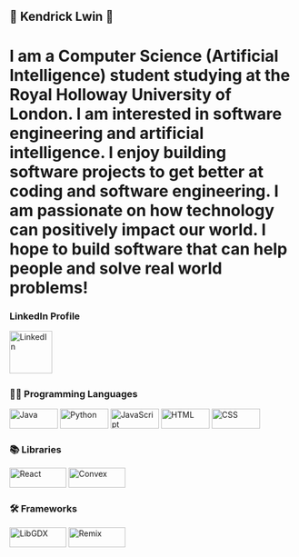 ## 🚀 Kendrick Lwin 👋

# I am a Computer Science (Artificial Intelligence) student studying at the Royal Holloway University of London. I am interested in software engineering and artificial intelligence. I enjoy building software projects to get better at coding and software engineering. I am passionate on how technology can positively impact our world. I hope to build software that can help people and solve real world problems!

<h3>LinkedIn Profile</h3>
<a href="https://www.linkedin.com/in/kendrick-lwin/"><img width="75px" alt="LinkedIn" title="LinkedIn" src="https://i.imgur.com/PXyIkWx.png"/></a>
&#8287;&#8287;&#8287;&#8287;&#8287;

<h3>👨‍💻 Programming Languages</h3>
<div style="display: inline-block;">
  <img width="85px" height="35px" alt="Java" src="https://custom-icon-badges.demolab.com/badge/Java-007396.svg?logo=java&logoColor=white">
  <img width="85px" height="35px" alt="Python" src="https://img.shields.io/badge/Python-14354C.svg?logo=python&logoColor=white">
  <img width="85px" height="35px" alt="JavaScript" src="https://img.shields.io/badge/JavaScript-F7DF1E.svg?logo=javascript&logoColor=black">
  <img width="85px" height="35px" alt="HTML" src="https://img.shields.io/badge/HTML-E34F26.svg?logo=html5&logoColor=white">
  <img width="85px" height="35px" alt="CSS" src="https://img.shields.io/badge/CSS-1572B6.svg?logo=css3&logoColor=white">
</div>

<h3>📚 Libraries</h3>
<p>
  <img width="100px" height="35px" alt="React" src="https://img.shields.io/badge/React-61DAFB.svg?logo=react&logoColor=white">
  <img width="100px" height="35px" alt="Convex" src="https://img.shields.io/badge/Convex-00CC66.svg?logo=data:image/svg+xml;base64,PHN2ZyB3aWR0aD0iNjQiIGhlaWdodD0iNjQiIHZpZXdCb3g9IjAgMCA2NCA2NCIgZmlsbD0ibm9uZSIgeG1sbnM9Imh0dHA6Ly93d3cudzMub3JnLzIwMDAvc3ZnIj48cmVjdCB3aWR0aD0iNjQiIGhlaWdodD0iNjQiIGZpbGw9IiMwMEM2NkYiLz48L3N2Zz4=">
</p>

<h3>🛠️ Frameworks</h3>
<p>
  <img width="100px" height="35px" alt="LibGDX" src="https://img.shields.io/badge/LibGDX-9B4F0F.svg?logo=libgdx&logoColor=white">
  <img width="100px" height="35px" alt="Remix" src="https://img.shields.io/badge/Remix-000000.svg?logo=remix&logoColor=white">
</p>

